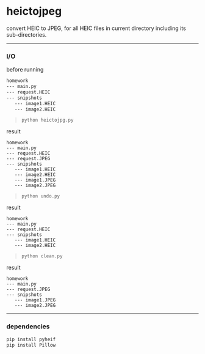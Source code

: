 # heictojpeg
convert HEIC to JPEG, for all HEIC files in current directory including its sub-directories. 

<hr />

### I/O

before running

```txt
homework
--- main.py
--- request.HEIC
--- snipshots
   --- image1.HEIC
   --- image2.HEIC
```

> `python heictojpg.py`

result

```
homework
--- main.py
--- request.HEIC
--- request.JPEG
--- snipshots
   --- image1.HEIC
   --- image2.HEIC
   --- image1.JPEG
   --- image2.JPEG
```

> `python undo.py`

result

```
homework
--- main.py
--- request.HEIC
--- snipshots
   --- image1.HEIC
   --- image2.HEIC
```

> `python clean.py`

result

```
homework
--- main.py
--- request.JPEG
--- snipshots
   --- image1.JPEG
   --- image2.JPEG
```

<hr >

### dependencies

```sh
pip install pyheif
pip install Pillow
```
